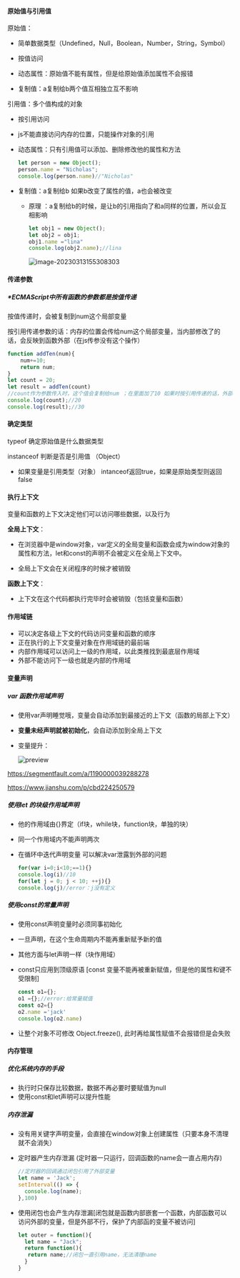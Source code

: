 #### 原始值与引用值

原始值：

- 简单数据类型（Undefined，Null，Boolean，Number，String，Symbol）

- 按值访问
- 动态属性：原始值不能有属性，但是给原始值添加属性不会报错
- 复制值：a复制给b两个值互相独立互不影响

引用值：多个值构成的对象

- 按引用访问

- js不能直接访问内存的位置，只能操作对象的引用

- 动态属性：只有引用值可以添加、删除修改他的属性和方法

  ```js
  let person = new Object();
  person.name = "Nicholas";
  console.log(person.name)//"Nicholas"
  ```

- 复制值：a复制给b 如果b改变了属性的值，a也会被改变

  - 原理 ：a复制给b的时候，是让b的引用指向了和a同样的位置，所以会互相影响

    ```js
    let obj1 = new Object();
    let obj2 = obj1;
    obj1.name ="lina"
    console.log(obj2.name);//lina
    ```

    ![image-20230313155308303](C:\Users\grt-linyina\AppData\Roaming\Typora\typora-user-images\image-20230313155308303.png)

#### 传递参数

##### *ECMAScript中所有函数的参数**都是**按值传递

按值传递时，会被复制到num这个局部变量

按引用传递参数的话：内存的位置会传给num这个局部变量，当内部修改了的话，会反映到函数外部（在js传参没有这个操作）

```js
function addTen(num){
	num+=10;
    return num;
}
let count = 20;
let result = addTen(count)
//count作为参数传入时，这个值会复制给num ；在里面加了10 如果时按引用传递的话，外部的话count会变成30
console.log(count);//20
console.log(result);//30
```

#### 确定类型

typeof 确定原始值是什么数据类型

instanceof  判断是否是引用值 （Object）

- 如果变量是引用类型（对象） intanceof返回true，如果是原始类型则返回false

#### 执行上下文

变量和函数的上下文决定他们可以访问哪些数据，以及行为

**全局上下文**：

- 在浏览器中是window对象，var定义的全局变量和函数会成为window对象的属性和方法，let和const的声明不会被定义在全局上下文中。

- 全局上下文会在关闭程序的时候才被销毁

**函数上下文**：

- 上下文在这个代码都执行完毕时会被销毁（包括变量和函数）

#### 作用域链

- 可以决定各级上下文的代码访问变量和函数的顺序
- 正在执行的上下文变量对象在作用域链的最前端
- 内部作用域可以访问上一级的作用域，以此类推找到最底层作用域
- 外部不能访问下一级也就是内部的作用域

#### 变量声明

##### var 函数作用域声明

- 使用var声明睡觉哦，变量会自动添加到最接近的上下文（函数的局部上下文）

- **变量未经声明就被初始化**，会自动添加到全局上下文

- 变量提升：

  ![preview](https://segmentfault.com/img/bVcO0XS/view)

https://segmentfault.com/a/1190000039288278

https://www.jianshu.com/p/cbd224250579

##### 使用let 的块级作用域声明

- 他的作用域由{}界定（if块，while块，function块，单独的块）

- 同一个作用域内不能声明两次

- 在循环中迭代声明变量 可以解决var泄露到外部的问题

  ```js
  for(var i=0;i<10;==1){}
  console.log(i)//10
  for(let j = 0; j < 10; ++j){}
  console.log(j)//error：j没有定义
  ```

##### 使用const的常量声明

- 使用const声明变量时必须同事初始化  

- 一旦声明，在这个生命周期内不能再重新赋予新的值

- 其他方面与let声明一样（块作用域）

- const只应用到顶级原语 [const 变量不能再被重新赋值，但是他的属性和键不受限制]

  ```js
  const o1={};
  o1 ={};//error:给常量赋值
  const o2={}
  o2.name ='jack'
  console.log(o2.name)
  ```

- 让整个对象不可修改  Object.freeze(), 此时再给属性赋值不会报错但是会失败

#### 内存管理

##### 优化系统内存的手段

- 执行时只保存比较数据，数据不再必要时要赋值为null
- 使用const和let声明可以提升性能

##### 内存泄漏

- 没有用关键字声明变量，会直接在window对象上创建属性（只要本身不清理就不会消失）

- 定时器产生内存泄漏   (定时器一只运行，回调函数的name会一直占用内存)

  ```js
  //定时器的回调通过闭包引用了外部变量
  let name = 'Jack';
  setInterval(() => {
  	console.log(name);
  },100)
  ```

- 使用闭包也会产生内存泄漏[闭包就是函数内部嵌套一个函数，内部函数可以访问外部的变量，但是外部不行，保护了内部函的变量不被访问]

  ```js
  let outer = function(){
  	let name = "Jack";
  	return function(){
  	 return name;//闭包一直引用name，无法清理name 
  	}
  }
  ```

  



